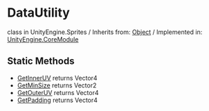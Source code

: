 # DataUtility
class in UnityEngine.Sprites
 / Inherits from: <a href="https://docs.unity3d.com/6000.0/Documentation/ScriptReference/Object.html" target="_blank">Object</a> / Implemented in: <a href="https://docs.unity3d.com/6000.0/Documentation/ScriptReference/UnityEngine.CoreModule.html" target="_blank">UnityEngine.CoreModule</a>
## Static Methods
- <a href="https://docs.unity3d.com/6000.0/Documentation/ScriptReference/DataUtility.GetInnerUV.html" target="_blank">GetInnerUV</a> returns Vector4
- <a href="https://docs.unity3d.com/6000.0/Documentation/ScriptReference/DataUtility.GetMinSize.html" target="_blank">GetMinSize</a> returns Vector2
- <a href="https://docs.unity3d.com/6000.0/Documentation/ScriptReference/DataUtility.GetOuterUV.html" target="_blank">GetOuterUV</a> returns Vector4
- <a href="https://docs.unity3d.com/6000.0/Documentation/ScriptReference/DataUtility.GetPadding.html" target="_blank">GetPadding</a> returns Vector4
